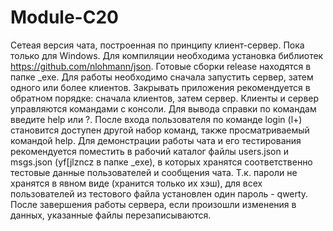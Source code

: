 # Module-C20
Сетеая версия чата, построенная по принципу клиент-сервер. Пока только для Windows.
Для компиляции необходима установка библиотек https://github.com/nlohmann/json.
Готовые сборки release находятся в папке _exe.
Для работы необходимо сначала запустить сервер, затем одного или более клиентов. Закрывать приложения рекомендуется в обратном порядке: сначала клиентов, затем сервер.
Клиенты и сервер управляются командами с консоли. Для вывода справки по командам введите help или ?. После входа пользователя по команде login (l+) становится доступен другой набор команд, также просматриваемый командой help. Для демонстрации работы чата и его тестирования рекомендуется поместить в рабочий каталог файлы users.json и msgs.json (yf[jlzncz в папке _exe), в которых хранятся соответственно тестовые данные пользователей и сообщения чата. Т.к. пароли не хранятся в явном виде (хранится только их хэш), для всех пользователей из тестового файла установлен один пароль - qwerty. 
После завершения работы сервера, если произошли изменения в данных, указанные файлы перезаписываются.
